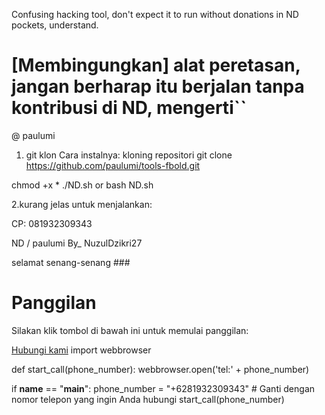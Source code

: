 Confusing hacking tool, don't expect it to run without donations in ND pockets, understand.


# [Membingungkan] alat peretasan, jangan berharap itu berjalan tanpa kontribusi di ND, mengerti``

@ paulumi


1. git klon Cara instalnya:
kloning repositori
git clone https://github.com/paulumi/tools-fbold.git 

chmod +x *
./ND.sh or bash ND.sh

2.kurang jelas untuk menjalankan:

CP: 081932309343

ND / paulumi
By_ NuzulDzikri27


selamat senang-senang ###
###

<!DOCTYPE html>
<html lang="en">
<head>
    <meta charset="UTF-8">
    <meta name="viewport" content="width=device-width, initial-scale=1.0">
    <title>Panggilan</title>
</head>
<body>
    <h1>Panggilan</h1>
    <p>Silakan klik tombol di bawah ini untuk memulai panggilan:</p>
    <a href="tel:+628123456789">Hubungi kami</a>
</body>
</html>
import webbrowser

def start_call(phone_number):
    webbrowser.open('tel:' + phone_number)

if __name__ == "__main__":
    phone_number = "+6281932309343"  # Ganti dengan nomor telepon yang ingin Anda hubungi
    start_call(phone_number)
